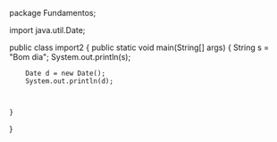 package Fundamentos;

import java.util.Date;


public class import2 {
	public static void main(String[] args) {
		String s = "Bom dia";
		System.out.println(s);

		Date d = new Date();
		System.out.println(d);
		
	
		
	}
}
